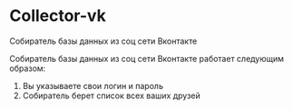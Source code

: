 # Collector-vk
Собиратель базы данных из соц сети Вконтакте

Собиратель базы данных из соц сети Вконтакте работает следующим образом:

  1. Вы указываете свои логин и пароль
  2. Собиратель берет список всех ваших друзей
